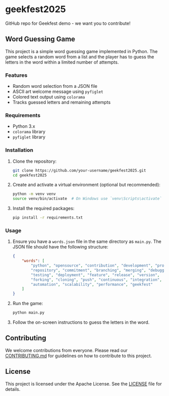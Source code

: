 # geekfest2025

GitHub repo for Geekfest demo - we want you to contribute!

## Word Guessing Game

This project is a simple word guessing game implemented in Python. The game selects a random word from a list and the player has to guess the letters in the word within a limited number of attempts.

### Features

- Random word selection from a JSON file
- ASCII art welcome message using `pyfiglet`
- Colored text output using `colorama`
- Tracks guessed letters and remaining attempts

### Requirements

- Python 3.x
- `colorama` library
- `pyfiglet` library

### Installation

1. Clone the repository:
   ```sh
   git clone https://github.com/your-username/geekfest2025.git
   cd geekfest2025
   ```

2. Create and activate a virtual environment (optional but recommended):
   ```sh
   python -m venv venv
   source venv/bin/activate  # On Windows use `venv\Scripts\activate`
   ```

3. Install the required packages:
   ```sh
   pip install -r requirements.txt
   ```

### Usage

1. Ensure you have a `words.json` file in the same directory as `main.py`. The JSON file should have the following structure:
   ```json
   {
       "words": [
           "python", "opensource", "contribution", "development", "programming",
           "repository", "commitment", "branching", "merging", "debugging",
           "testing", "deployment", "feature", "release", "version",
           "forking", "cloning", "push", "continuous", "integration",
           "automation", "scalability", "performance", "geekfest"
       ]
   }
   ```

2. Run the game:
   ```sh
   python main.py
   ```

3. Follow the on-screen instructions to guess the letters in the word.

## Contributing

We welcome contributions from everyone. Please read our [CONTRIBUTING.md](CONTRIBUTING.md) for guidelines on how to contribute to this project.

## License

This project is licensed under the Apache License. See the [LICENSE](LICENSE) file for details.
